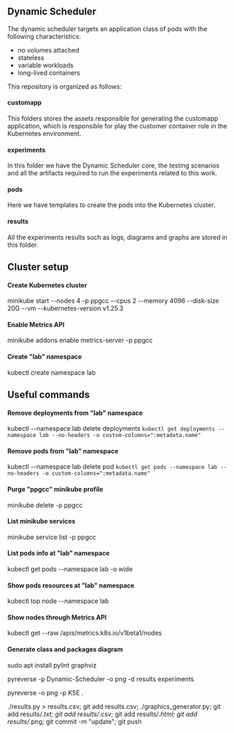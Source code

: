 ## Dynamic Scheduler

The dynamic scheduler targets an application class of pods with the following characteristics:

- no volumes attached
- stateless
- variable workloads
- long-lived containers

This repository is organized as follows:

#### customapp
This folders stores the assets responsible for generating the customapp application, which is responsible for play the customer container role in the Kubernetes environment.

#### experiments
In this folder we have the Dynamic Scheduler core, the testing scenarios and all the artifacts required to run the experiments related to this work.

#### pods
Here we have templates to create the pods into the Kubernetes cluster.

#### results
All the experiments results such as logs, diagrams and graphs are stored in this folder.


## Cluster setup

#### Create Kubernetes cluster
minikube start --nodes 4 -p ppgcc --cpus 2 --memory 4096 --disk-size 20G --vm --kubernetes-version v1.25.3

#### Enable Metrics API
minikube addons enable metrics-server -p ppgcc

#### Create "lab" namespace
kubectl create namespace lab


## Useful commands

#### Remove deployments from "lab" namespace
kubectl --namespace lab delete deployments `kubectl get deployments --namespace lab --no-headers -o custom-columns=":metadata.name"`

#### Remove pods from "lab" namespace
kubectl --namespace lab delete pod `kubectl get pods --namespace lab --no-headers -o custom-columns=":metadata.name"`

#### Purge "ppgcc" minikube profile
minikube delete -p ppgcc

#### List minikube services
minikube service list -p ppgcc

#### List pods info at "lab" namespace
kubectl get pods --namespace lab -o wide

#### Show pods resources at "lab" namespace
kubectl top node --namespace lab

#### Show nodes through Metrics API
kubectl get --raw /apis/metrics.k8s.io/v1beta1/nodes

#### Generate class and packages diagram
sudo apt install pylint graphviz

pyreverse -p Dynamic-Scheduler -o png -d results experiments

pyreverse -o png -p KSE .

./results.py > results.csv; git add results.csv; ./graphics_generator.py; git add results/*.txt; git add results/*.csv; git add results/*.html; git add results/*.png; git commit -m "update"; git push
